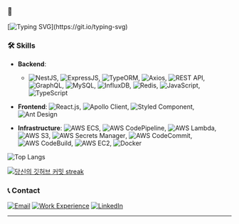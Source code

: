 ### 👋
[![Typing SVG](https://readme-typing-svg.demolab.com?font=Nanum+Pen+Script&size=25&multiline=true&pause=100&color=1AA8AEE6&random=false&width=550&height=70&lines=안녕하세요+비지니스를+로직으로+풀어내는+것을+좋아하며,;협업과+소통을+중요시하는+백엔드+엔지니어+임준영입니다.;)](https://git.io/typing-svg)

### 🛠 Skills
- **Backend**: 
     - ![NestJS](https://img.shields.io/badge/-NestJS-E0234E?style=flat-square&logo=nestjs&logoColor=white), ![ExpressJS](https://img.shields.io/badge/-ExpressJS-000000?style=flat-square&logo=express&logoColor=white), ![TypeORM](https://img.shields.io/badge/-TypeORM-FE2E2E?style=flat-square&logo=typeorm&logoColor=white), ![Axios](https://img.shields.io/badge/-Axios-0768AF?style=flat-square&logo=axios&logoColor=white), ![REST API](https://img.shields.io/badge/-REST_API-02569B?style=flat-square&logo=api&logoColor=white), ![GraphQL](https://img.shields.io/badge/-GraphQL-E10098?style=flat-square&logo=graphql&logoColor=white),
![MySQL](https://img.shields.io/badge/-MySQL-4479A1?style=flat-square&logo=mysql&logoColor=white),  ![InfluxDB](https://img.shields.io/badge/-InfluxDB-22ADF6?style=flat-square&logo=influxdb&logoColor=white), ![Redis](https://img.shields.io/badge/-Redis-DC382D?style=flat-square&logo=redis&logoColor=white), ![JavaScript](https://img.shields.io/badge/-JavaScript-F7DF1E?style=flat-square&logo=javascript&logoColor=black), ![TypeScript](https://img.shields.io/badge/-TypeScript-3178C6?style=flat-square&logo=typescript&logoColor=white)


- **Frontend**: 
![React.js](https://img.shields.io/badge/-React.js-61DAFB?style=flat-square&logo=react&logoColor=black), ![Apollo Client](https://img.shields.io/badge/-Apollo_Client-311C87?style=flat-square&logo=apollo-graphql&logoColor=white), ![Styled Component](https://img.shields.io/badge/-Styled_Component-DB7093?style=flat-square&logo=styled-components&logoColor=white), ![Ant Design](https://img.shields.io/badge/-Ant_Design-0170FE?style=flat-square&logo=ant-design&logoColor=white)

- **Infrastructure**: 
![AWS ECS](https://img.shields.io/badge/-AWS_ECS-569A31?style=flat-square&logo=amazon-aws&logoColor=white), ![AWS CodePipeline](https://img.shields.io/badge/-AWS_CodePipeline-3FC1C9?style=flat-square&logo=amazon-aws&logoColor=white), ![AWS Lambda](https://img.shields.io/badge/-AWS_Lambda-FF9900?style=flat-square&logo=amazon-aws&logoColor=white), ![AWS S3](https://img.shields.io/badge/-AWS_S3-569A31?style=flat-square&logo=amazon-aws&logoColor=white), ![AWS Secrets Manager](https://img.shields.io/badge/-AWS_Secrets_Manager-5D6874?style=flat-square&logo=amazon-aws&logoColor=white),
![AWS CodeCommit](https://img.shields.io/badge/-AWS_CodeCommit-F6A307?style=flat-square&logo=amazon-aws&logoColor=white), ![AWS CodeBuild](https://img.shields.io/badge/-AWS_CodeBuild-FE7A37?style=flat-square&logo=amazon-aws&logoColor=white), ![AWS EC2](https://img.shields.io/badge/-AWS_EC2-5D6874?style=flat-square&logo=amazon-aws&logoColor=white), ![Docker](https://img.shields.io/badge/-Docker-2496ED?style=flat-square&logo=docker&logoColor=white)

![Top Langs](https://github-readme-stats.vercel.app/api/top-langs/?username=nurja1218&theme=dark&layout=compact)

[![당신의 깃허브 커밋 streak](https://github-readme-streak-stats.herokuapp.com/?user=nurja1218&theme=dark)](https://git.io/streak-stats)


### 📞 Contact

[![Email](https://img.shields.io/badge/Email-nurja1218%40gmail.com-brightgreen?style=flat-square&logo=gmail&logoColor=white)](mailto:nurja1218@gmail.com)
[![Work Experience](https://img.shields.io/badge/Work_Experience-Notion-blue?style=flat-square&logo=notion&logoColor=white)](https://languid-cashew-36d.notion.site/Work-Experience-6bdcfa3af4064ce09624ac16625a5a3e?pvs=4)
[![LinkedIn](https://img.shields.io/badge/LinkedIn-Junyoung_Lim-blue?style=flat-square&logo=linkedin&logoColor=white)](https://linkedin.com/in/junyoung-lim)

---
